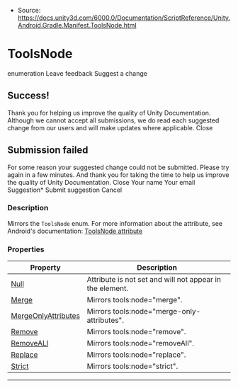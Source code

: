 * Source: https://docs.unity3d.com/6000.0/Documentation/ScriptReference/Unity.Android.Gradle.Manifest.ToolsNode.html

# ToolsNode
enumeration
Leave feedback
Suggest a change
## Success!
Thank you for helping us improve the quality of Unity Documentation. Although we cannot accept all submissions, we do read each suggested change from our users and will make updates where applicable.
Close
## Submission failed
For some reason your suggested change could not be submitted. Please <a>try again</a> in a few minutes. And thank you for taking the time to help us improve the quality of Unity Documentation.
Close
Your name Your email Suggestion* Submit suggestion
Cancel
### Description
Mirrors the ` ToolsNode ` enum.
For more information about the attribute, see Android's documentation: [ToolsNode attribute](https://developer.android.com/studio/build/manage-manifests#node_markers)
### Properties
Property | Description  
---|---  
[Null](https://docs.unity3d.com/6000.0/Documentation/ScriptReference/Unity.Android.Gradle.Manifest.ToolsNode.Null.html) | Attribute is not set and will not appear in the element.  
[Merge](https://docs.unity3d.com/6000.0/Documentation/ScriptReference/Unity.Android.Gradle.Manifest.ToolsNode.Merge.html) | Mirrors tools:node="merge".  
[MergeOnlyAttributes](https://docs.unity3d.com/6000.0/Documentation/ScriptReference/Unity.Android.Gradle.Manifest.ToolsNode.MergeOnlyAttributes.html) | Mirrors tools:node="merge-only-attributes".  
[Remove](https://docs.unity3d.com/6000.0/Documentation/ScriptReference/Unity.Android.Gradle.Manifest.ToolsNode.Remove.html) | Mirrors tools:node="remove".  
[RemoveALl](https://docs.unity3d.com/6000.0/Documentation/ScriptReference/Unity.Android.Gradle.Manifest.ToolsNode.RemoveALl.html) | Mirrors tools:node="removeAll".  
[Replace](https://docs.unity3d.com/6000.0/Documentation/ScriptReference/Unity.Android.Gradle.Manifest.ToolsNode.Replace.html) | Mirrors tools:node="replace".  
[Strict](https://docs.unity3d.com/6000.0/Documentation/ScriptReference/Unity.Android.Gradle.Manifest.ToolsNode.Strict.html) | Mirrors tools:node="strict".  
* * *
